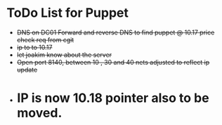# ToDo List for Puppet

- ~~DNS on DC01 Forward and reverse DNS to find puppet @ 10.17 price check req from cgit~~
- ~~ip to to 10.17~~
- ~~let joakim know about the server~~
- ~~Open port 8140, between 10 , 30 and 40 nets  adjusted to reflect ip update~~
- # IP is now 10.18  pointer also to be moved.
